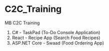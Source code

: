 # C2C_Training
 MB C2C Training
 
1. C# - TaskPad (To-Do Console Application)
2. React - Recipe App (Search Food Recipes)
3. ASP.NET Core - Swaad (Food Ordering App)
